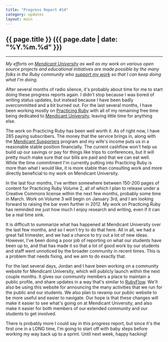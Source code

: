 ```yaml
---
title: "Progress Report #14"
category: updates
layout: main
---
```


## {{ page.title }} ({{ page.date | date: "%Y.%m.%d" }})

<hr>


_My efforts on [Mendicant University](http://university.rubymendicant.com) as well as my work on various open source projects and educational initiatives are made possible by the many folks in the Ruby community who [support my work](/support.html) so that I can keep doing what I'm doing._

After several months of radio silence, it's probably about time for me to start doing these progress reports again. I didn't stop because I was bored of writing status updates, but instead because I have been badly overcommitted and a bit burned out. For the last several months, I have been working mostly on [Practicing Ruby](http://practicingruby.com) with all of my remaining free time being dedicated to [Mendicant University](http://mendicantuniversity.org), leaving little time for anything else.

The work on Practicing Ruby has been well worth it. As of right now, I have 285 paying subscribers. The money that the service brings in, along with the [Mendicant Supporters](http://majesticseacreature.com/network.html) program and my wife's income puts us in a reasonable stable position financially. The current cashflow won't help us build up our savings or pay for things like trips to conferences, but it will pretty much make sure that our bills are paid and that we can eat well. While the time commitment I'm currently putting into Practicing Ruby is more than what I would like, it is more stable than consulting work and more directly beneficial to my work on Mendicant University.

In the last four months, I've written somewhere between 150-200 pages of content for Practicing Ruby Volume 2, all of which I plan to release under a Creative Commons license within the next few months, probably some time in March. Work on Volume 3 will begin on January 3rd, and I am looking forward to raising the bar even further in 2012. My work on Practicing Ruby has reminded me just how much I enjoy research and writing, even if it can be a real time sink.  

It is difficult to summarize what has happened at Mendicant University over the last few months, and so I won't try to do that here. All in all, we had a great fall trimester, and we had a chance to try out a lot of new ideas. However, I've been doing a poor job of reporting on what our students have been up to, and that has made it so that a lot of good work by our students and staff went unnoticed by the broader community in recent times. This is a problem that needs fixing, and we aim to do exactly that.

For the last several days, Jordan and I have been working on a community website for Mendicant University, which will publicly launch within the next couple months. It gives our community members a place to maintain a public profile, and share updates in a way that's similar to [RubyFlow](http://rubyflow.com). We'll also be using this website for announcing the many activities that we run for the public and our students. We also plan to revamp our public website to be more useful and easier to navigate. Our hope is that these changes will make it easier to see what's going on at Mendicant University, and also make it easier for both members of our extended community and our students to get involved.

There is probably more I could say in this progress report, but since it's the first one in a LONG time, I'm going to start off with baby steps before working my way back up to a sprint. Until next week, happy hacking!
